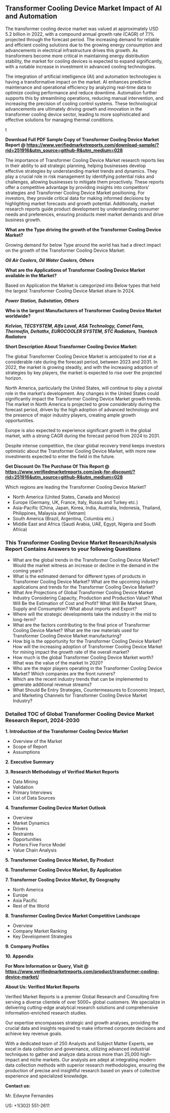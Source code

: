 <h2>Transformer Cooling Device Market Impact of AI and Automation</h2><p>The transformer cooling device market was valued at approximately USD 5.2 billion in 2022, with a compound annual growth rate (CAGR) of 7.1% projected through the forecast period. The increasing demand for reliable and efficient cooling solutions due to the growing energy consumption and advancements in electrical infrastructure drives this growth. As transformers become more critical in maintaining energy distribution stability, the market for cooling devices is expected to expand significantly, with a notable increase in investment in advanced cooling technologies.</p><p>The integration of artificial intelligence (AI) and automation technologies is having a transformative impact on the market. AI enhances predictive maintenance and operational efficiency by analyzing real-time data to optimize cooling performance and reduce downtime. Automation further supports this by streamlining operations, reducing manual intervention, and increasing the precision of cooling control systems. These technological advancements are ultimately driving growth and innovation in the transformer cooling device sector, leading to more sophisticated and effective solutions for managing thermal conditions.</p>t</p><p id="" class=""><strong>Download Full PDF Sample Copy of Transformer Cooling Device Market Report @ <a href="https://www.verifiedmarketreports.com/download-sample/?rid=251916&utm_source=github-R&utm_medium=028" target="_blank">https://www.verifiedmarketreports.com/download-sample/?rid=251916&utm_source=github-R&utm_medium=028</a></strong></p><p>The importance of&nbsp;Transformer Cooling Device Market research reports lies in their ability to aid strategic planning, helping businesses develop effective strategies by understanding market trends and dynamics. They play a crucial role in risk management by identifying potential risks and challenges, allowing businesses to mitigate them proactively. These reports offer a competitive advantage by providing insights into competitors' strategies and Transformer Cooling Device Market positioning. For investors, they provide critical data for making informed decisions by highlighting market forecasts and growth potential. Additionally, market research reports guide product development by understanding consumer needs and preferences, ensuring products meet market demands and drive business growth.</p><p><strong>What are the&nbsp;Type driving the growth of the Transformer Cooling Device Market?</strong></p><p id="" class="">Growing demand for below Type around the world has had a direct impact on the growth of the Transformer Cooling Device Market:</p><em><strong>Oil Air Coolers, Oil Water Coolers, Others</strong></em></p><strong>What are the&nbsp;Applications&nbsp;of Transformer Cooling Device Market available in the Market?</strong></p><p id="" class="">Based on Application the Market is categorized into Below types that held the largest Transformer Cooling Device Market share In 2024.</p><em><strong>Power Station, Substation, Others</strong></em></p><strong>Who is the largest Manufacturers of Transformer Cooling Device Market worldwide?</strong></p><p><em><strong>Kelvion, TECSYSTEM, Alfa Laval, ASA Technology, Comet Fans, Thermofin, Deltathx, EUROCOOLER SYSTEM, STC Radiators, Trantech Radiators</strong></em></p><p id="" class=""><strong>Short Description About Transformer Cooling Device Market:</strong></p><p>The global Transformer Cooling Device Market is anticipated to rise at a considerable rate during the forecast period, between 2023 and 2031. In 2022, the market is growing steadily, and with the increasing adoption of strategies by key players, the market is expected to rise over the projected horizon.</p><p>North America, particularly the United States, will continue to play a pivotal role in the market's development. Any changes in the United States could significantly impact the Transformer Cooling Device Market growth trends. The market in North America is projected to grow considerably during the forecast period, driven by the high adoption of advanced technology and the presence of major industry players, creating ample growth opportunities.</p><p>Europe is also expected to experience significant growth in the global market, with a strong CAGR during the forecast period from 2024 to 2031.</p><p>Despite intense competition, the clear global recovery trend keeps investors optimistic about the Transformer Cooling Device Market, with more new investments expected to enter the field in the future.</p><p id="" class=""><strong>Get Discount On The Purchase Of This Report @ <a href="https://www.verifiedmarketreports.com/ask-for-discount/?rid=251916&utm_source=github-R&utm_medium=028" target="_blank">https://www.verifiedmarketreports.com/ask-for-discount/?rid=251916&utm_source=github-R&utm_medium=028</a></strong></p>Which regions are leading the Transformer Cooling Device Market?</p><ul><li>North America (United States, Canada and Mexico)</li><li>Europe (Germany, UK, France, Italy, Russia and Turkey etc.)</li><li>Asia-Pacific (China, Japan, Korea, India, Australia, Indonesia, Thailand, Philippines, Malaysia and Vietnam)</li><li>South America (Brazil, Argentina, Columbia etc.)</li><li>Middle East and Africa (Saudi Arabia, UAE, Egypt, Nigeria and South Africa)</li></ul><h3 id="" class="">This Transformer Cooling Device Market Research/Analysis Report Contains Answers to your following Questions</h3><ul><li>What are the global trends in the Transformer Cooling Device Market? Would the market witness an increase or decline in the demand in the coming years?</li><li>What is the estimated demand for different types of products in Transformer Cooling Device Market? What are the upcoming industry applications and trends for the Transformer Cooling Device Market?</li><li>What Are Projections of Global Transformer Cooling Device Market Industry Considering Capacity, Production and Production Value? What Will Be the Estimation of Cost and Profit? What Will Be Market Share, Supply and Consumption? What about imports and Export?</li><li>Where will the strategic developments take the industry in the mid to long-term?</li><li>What are the factors contributing to the final price of Transformer Cooling Device Market? What are the raw materials used for Transformer Cooling Device Market manufacturing?</li><li>How big is the opportunity for the Transformer Cooling Device Market? How will the increasing adoption of Transformer Cooling Device Market for mining impact the growth rate of the overall market?</li><li>How much is the global Transformer Cooling Device Market worth? What was the value of the market In 2020?</li><li>Who are the major players operating in the Transformer Cooling Device Market? Which companies are the front runners?</li><li>Which are the recent industry trends that can be implemented to generate additional revenue streams?</li><li>What Should Be Entry Strategies, Countermeasures to Economic Impact, and Marketing Channels for Transformer Cooling Device Market Industry?</li></ul><h3 id="" class="">Detailed TOC of Global Transformer Cooling Device Market Research Report, 2024-2030</h3><p id="" class=""><strong>1. Introduction of the Transformer Cooling Device Market</strong></p><ul><li>Overview of the Market</li><li>Scope of Report</li><li>Assumptions</li></ul><p id="" class=""><strong>2. Executive Summary</strong></p><p id="" class=""><strong>3. Research Methodology of Verified Market Reports</strong></p><ul><li>Data Mining</li><li>Validation</li><li>Primary Interviews</li><li>List of Data Sources</li></ul><p id="" class=""><strong>4. Transformer Cooling Device Market Outlook</strong></p><ul><li>Overview</li><li>Market Dynamics</li><li>Drivers</li><li>Restraints</li><li>Opportunities</li><li>Porters Five Force Model</li><li>Value Chain Analysis</li></ul><p id="" class=""><strong>5. Transformer Cooling Device Market, By Product</strong></p><p id="" class=""><strong>6. Transformer Cooling Device Market, By Application</strong></p><p id="" class=""><strong>7. Transformer Cooling Device Market, By Geography</strong></p><ul><li>North America</li><li>Europe</li><li>Asia Pacific</li><li>Rest of the World</li></ul><p id="" class=""><strong>8. Transformer Cooling Device Market Competitive Landscape</strong></p><ul><li>Overview</li><li>Company Market Ranking</li><li>Key Development Strategies</li></ul><p id="" class=""><strong>9. Company Profiles</strong></p><p id="" class=""><strong>10. Appendix</strong></p><p id="" class=""><strong>For More Information or Query, Visit @ <a href="https://www.verifiedmarketreports.com/product/transformer-cooling-device-market/" target="_blank">https://www.verifiedmarketreports.com/product/transformer-cooling-device-market/</a></strong></p><p id="" class=""><strong>About Us: Verified Market Reports</strong></p><p id="" class="">Verified Market Reports is a premier Global Research and Consulting firm serving a diverse clientele of over 5000+ global customers. We specialize in delivering cutting-edge analytical research solutions and comprehensive information-enriched research studies.</p><p id="" class="">Our expertise encompasses strategic and growth analyses, providing the crucial data and insights required to make informed corporate decisions and achieve key revenue goals.</p><p id="" class="">With a dedicated team of 250 Analysts and Subject Matter Experts, we excel in data collection and governance, utilizing advanced industrial techniques to gather and analyze data across more than 25,000 high-impact and niche markets. Our analysts are adept at integrating modern data collection methods with superior research methodologies, ensuring the production of precise and insightful research based on years of collective experience and specialized knowledge.</p><p id="" class=""><strong>Contact us:</strong></p><p id="" class="">Mr. Edwyne Fernandes</p><p id="" class="">US: +1(302) 551-2611</p>